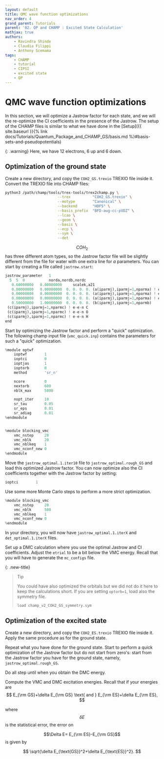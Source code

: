 ```yaml
---
layout: default
title: QMC wave function optimizations
nav_order: 4
grand_parent: Tutorials
parent: '02. QP and CHAMP : Excited State Calculation'
mathjax: true
authors:
    - Ravindra Shinde
    - Claudia Filippi
    - Anthony Scemama
tags:
    - CHAMP
    - tutorial
    - CIPSI
    - excited state
    - QP
---
```


# QMC wave function optimizations

In this section, we will optimize a Jastrow factor for each state, and
we will the re-optimize the CI coefficients in the presence of the
Jastrow. The setup of the CHAMP files is similar to what we have done in the [Setup]({{ site.baseurl }}{% link docs/Tutorials/Quantum_Package_and_CHAMP_GS/basis.md %}#basis-sets-and-pseudopotentials)

{: .warning}
Here, we have 12 electrons, 6 up and 6 down.


## Optimization of the ground state

Create a new directory, and copy the `COH2_GS.trexio` TREXIO file inside
it. Convert the TREXIO file into CHAMP files:

```bash
python3 /path/champ/tools/trex-tools/trex2champ.py \
                        --trex          "COH2_GS.trexio" \
                        --motype        "Canonical" \
                        --backend       "HDF5" \
                        --basis_prefix  "BFD-aug-cc-pVDZ" \
                        --lcao \
                        --geom \
                        --basis \
                        --ecp \
                        --sym \
                        --det
```

$$COH_2$$ has three different atom types, so the Jastrow factor file will
be slightly different from the file for water with one extra line for
$a$ parameters. You can start by creating a file called `jastrow.start`:

```python
jastrow_parameter   1
  5  5  0           norda,nordb,nordc
   0.60000000   0.00000000     scalek,a21
   0.00000000   0.00000000  0. 0. 0. 0. (a(iparmj),iparmj=1,nparma) ! e-n C
   0.00000000   0.00000000  0. 0. 0. 0. (a(iparmj),iparmj=1,nparma) ! e-n O
   0.00000000   0.00000000  0. 0. 0. 0. (a(iparmj),iparmj=1,nparma) ! e-n H
   0.50000000   1.00000000  0. 0. 0. 0. (b(iparmj),iparmj=1,nparmb)
 (c(iparmj),iparmj=1,nparmc) ! e-e-n C
 (c(iparmj),iparmj=1,nparmc) ! e-e-n O
 (c(iparmj),iparmj=1,nparmc) ! e-e-n H
end
```

Start by optimizing the Jastrow factor and perform a \"quick\"
optimization. The following champ input file (`vmc_quick.inp`) contains
the parameters for such a \"quick\" optimization.

```python
%module optwf
    ioptwf        1
    ioptci        0
    ioptjas       1
    ioptorb       0
    method        'sr_n'

    ncore         0
    nextorb       600
    nblk_max      5000

    nopt_iter     10
    sr_tau        0.05
    sr_eps        0.01
    sr_adiag      0.01
%endmodule


%module blocking_vmc
    vmc_nstep     20
    vmc_nblk      20
    vmc_nblkeq    1
    vmc_nconf_new 0
%endmodule
```

Move the `jastrow_optimal.1.iter10` file to `jastrow_optimal.rough_GS`
and load this optimized Jastrow factor. You can now optimize also the CI
coefficients together with the Jastrow factor by setting:

```python
ioptci        1
```

Use some more Monte Carlo steps to perform a more strict optimization.

```python
%module blocking_vmc
    vmc_nstep     20
    vmc_nblk      500
    vmc_nblkeq    1
    vmc_nconf_new 0
%endmodule
```

In your directory, you will now have `jastrow_optimal.1.iterX` and
`det_optimal.1.iterX` files.

Set up a DMC calculation where you use the optimal Jastrow and CI
coefficients. Adjust the `etrial` to be a bit below the VMC energy.
Recall that you will have to generate the `mc_configs` file.

{: .new-title}
> Tip
>
> You could have also optimized the orbitals but we did not do it
here to keep the calculations short. If you are setting `optorb=1`, load
also the symmetry file.
>
>```python
>load champ_v2_COH2_GS_symmetry.sym
>```


## Optimization of the excited state


Create a new directory, and copy the `COH2_ES.trexio` TREXIO file inside
it. Apply the same procedure as for the ground state.

Repeat what you have done for the ground state. Start to perform a quick
optimization of the Jastrow factor but do not start from zero\'s: start
from the Jastrow factor you have for the ground state, namely,
`jastrow_optimal.rough_GS`.

Do all step until when you obtain the DMC energy.

Compute the VMC and DMC excitation energies. Recall that if your
energies are
$$
  E_{\rm GS}+\delta E_{\rm GS}  \text{ and } E_{\rm ES}+\delta E_{\rm ES},
$$

where $$\delta E$$ is the statistical error, the error on

$$\Delta E= E_{\rm ES}-E_{\rm GS}$$
is given by

$$
  \sqrt{\delta E_{\text{GS}}^2+\delta E_{\text{ES}}^2}.
$$
